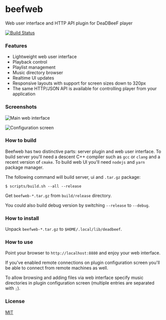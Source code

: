 # beefweb
Web user interface and HTTP API plugin for DeaDBeeF player

[![Build Status](https://travis-ci.org/hyperblast/beefweb.svg?branch=master)](https://travis-ci.org/hyperblast/beefweb)

### Features
- Lightweight web user interface
- Playback control
- Playlist management
- Music directory browser
- Realtime UI updates
- Responsive layouts with support for screen sizes down to 320px
- The same HTTP/JSON API is available for controlling player from your application

### Screenshots

![Main web interface](https://user-images.githubusercontent.com/19171756/29487823-3ff34534-8508-11e7-807c-d1a5c3aa1702.png)

![Configuration screen](https://user-images.githubusercontent.com/19171756/29487824-4670cb16-8508-11e7-984f-14707cbbd52d.png)

### How to build
Beefweb has two distinctive parts: server plugin and web user interface.
To build server you'll need a descent C++ compiler such as `gcc` or `clang` and a recent version of `cmake`.
To build web UI you'll need `nodejs` and `yarn` package manager.

The following command will build server, ui and `.tar.gz` package:

    $ scripts/build.sh --all --release

Get `beefweb-*.tar.gz` from `build/release` directory.

You could also build debug version by switching `--release` to `--debug`.

### How to install
Unpack `beefweb-*.tar.gz` to `$HOME/.local/lib/deadbeef`.

### How to use
Point your browser to `http://localhost:8880` and enjoy your web interface.

If you've enabled remote connections on plugin configuration screen you'll be able to connect from remote machines as well.

To allow browsing and adding files via web interface
specify music directories in plugin configuration screen (multiple entries are separated with `;`).

### License
[MIT](LICENSE)

